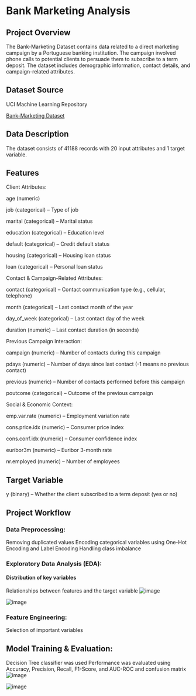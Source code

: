 # Bank Marketing Analysis

## Project Overview

The Bank-Marketing Dataset contains data related to a direct marketing campaign by a Portuguese banking institution. The campaign involved phone calls to potential clients to persuade them to subscribe to a term deposit. The dataset includes demographic information, contact details, and campaign-related attributes.

## Dataset Source
UCI Machine Learning Repository

[Bank-Marketing Dataset](https://archive.ics.uci.edu/ml/datasets/Bank+Marketing)

## Data Description

The dataset consists of 41188 records with 20 input attributes and 1 target variable.

## Features

Client Attributes:

age (numeric)

job (categorical) – Type of job

marital (categorical) – Marital status

education (categorical) – Education level

default (categorical) – Credit default status

housing (categorical) – Housing loan status

loan (categorical) – Personal loan status

Contact & Campaign-Related Attributes:

contact (categorical) – Contact communication type (e.g., cellular, telephone)

month (categorical) – Last contact month of the year

day_of_week (categorical) – Last contact day of the week

duration (numeric) – Last contact duration (in seconds)

Previous Campaign Interaction:

campaign (numeric) – Number of contacts during this campaign

pdays (numeric) – Number of days since last contact (-1 means no previous contact)

previous (numeric) – Number of contacts performed before this campaign

poutcome (categorical) – Outcome of the previous campaign

Social & Economic Context:

emp.var.rate (numeric) – Employment variation rate

cons.price.idx (numeric) – Consumer price index

cons.conf.idx (numeric) – Consumer confidence index

euribor3m (numeric) – Euribor 3-month rate

nr.employed (numeric) – Number of employees

## Target Variable

y (binary) – Whether the client subscribed to a term deposit (yes or no)

## Project Workflow

### Data Preprocessing:
Removing duplicated values
Encoding categorical variables using One-Hot Encoding and Label Encoding
Handling class imbalance

### Exploratory Data Analysis (EDA):

#### Distribution of key variables

Relationships between features and the target variable
![image](https://github.com/user-attachments/assets/9f8689d8-f730-4d31-a8f3-2f9cb2da3515)

![image](https://github.com/user-attachments/assets/7777a134-c865-49ef-83ad-37473d03b71b)

### Feature Engineering:

Selection of important variables

## Model Training & Evaluation:

Decision Tree classifier was used
Performance was evaluated using Accuracy, Precision, Recall, F1-Score, and AUC-ROC and confusion matrix
![image](https://github.com/user-attachments/assets/2df155ca-a202-43d1-8114-feda90fb6214)

![image](https://github.com/user-attachments/assets/34db96ac-6813-42db-ba85-4fae87473122)

